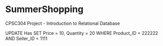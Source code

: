 # SummerShopping
CPSC304 Project - Introduction to Relational Database

UPDATE Has SET Price = 10, Quantity = 20 WHERE Product_ID = 222222 AND Seller_ID = 1111
